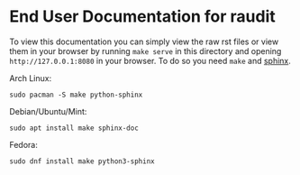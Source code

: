 # End User Documentation for raudit

To view this documentation you can simply view the raw rst files or
view them in your browser by running `make serve` in this directory
and opening `http://127.0.0.1:8080` in your browser. To do so you
need `make` and [sphinx](https://www.sphinx-doc.org).

Arch Linux:
```
sudo pacman -S make python-sphinx
```

Debian/Ubuntu/Mint:
```
sudo apt install make sphinx-doc
```

Fedora:
```
sudo dnf install make python3-sphinx
```
